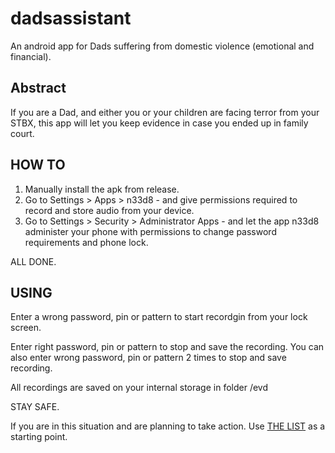 # dadsassistant
An android app for Dads suffering from domestic violence (emotional and financial).

## Abstract
If you are a Dad, and either you or your children are facing terror from your STBX, this app will let you keep evidence in case you ended up in family court.

## HOW TO
1. Manually install the apk from release.
2. Go to Settings > Apps > n33d8 - and give permissions required to record and store audio from your device.
3. Go to Settings > Security > Administrator Apps - and let the app n33d8 administer your phone with permissions to change password requirements and phone lock.

ALL DONE.

## USING
Enter a wrong password, pin or pattern to start recordgin from your lock screen.

Enter right password, pin or pattern to stop and save the recording. You can also enter wrong password, pin or pattern 2 times to stop and save recording.

All recordings are saved on your internal storage in folder /evd

STAY SAFE.

If you are in this situation and are planning to take action. Use [THE LIST](http://forum.mensdivorce.com/viewtopic.php?t=13374) as a starting point.
